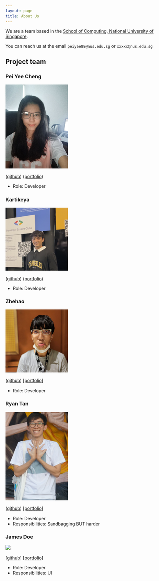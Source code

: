 ```yaml
---
layout: page
title: About Us
---
```


We are a team based in the [School of Computing, National University of Singapore](http://www.comp.nus.edu.sg).

You can reach us at the email `peiyee88@nus.edu.sg` or `xxxxx@nus.edu.sg`

## Project team

### Pei Yee Cheng

<img src="images/peiyee88.png" width="200px">

([github](https://github.com/peiyee88))
([portfolio](team/peiyee88.md))

* Role: Developer

### Kartikeya

<img src="images/kxrt.png" width="200px">

([github](http://github.com/kxrt))
([portfolio](team/kxrt.md))


* Role: Developer

### Zhehao

<img src="images/charles1026.png" width="200px">

([github](http://github.com/Charles1026))
[[portfolio](team/charles1026.md)]

* Role: Developer

### Ryan Tan

<img src="images/ryan-tan00.png" width="200px">

([github](https://github.com/Ryan-Tan00))
[[portfolio](team/ryan-tan00.md)]

* Role: Developer
* Responsibilities: Sandbagging BUT harder

### James Doe

<img src="images/johndoe.png" width="200px">

[[github](http://github.com/johndoe)]
[[portfolio](team/johndoe.md)]

* Role: Developer
* Responsibilities: UI
